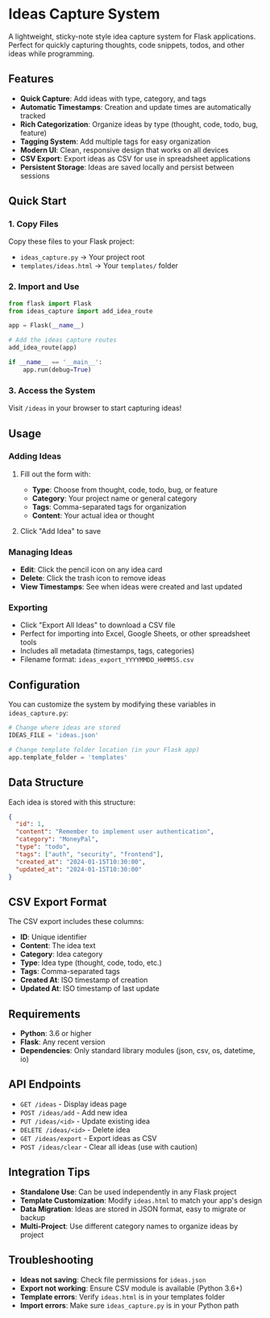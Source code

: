 # Ideas Capture System

A lightweight, sticky-note style idea capture system for Flask applications. Perfect for quickly capturing thoughts, code snippets, todos, and other ideas while programming.

## Features

- **Quick Capture**: Add ideas with type, category, and tags
- **Automatic Timestamps**: Creation and update times are automatically tracked
- **Rich Categorization**: Organize ideas by type (thought, code, todo, bug, feature)
- **Tagging System**: Add multiple tags for easy organization
- **Modern UI**: Clean, responsive design that works on all devices
- **CSV Export**: Export ideas as CSV for use in spreadsheet applications
- **Persistent Storage**: Ideas are saved locally and persist between sessions

## Quick Start

### 1. Copy Files

Copy these files to your Flask project:
- `ideas_capture.py` → Your project root
- `templates/ideas.html` → Your `templates/` folder

### 2. Import and Use

```python
from flask import Flask
from ideas_capture import add_idea_route

app = Flask(__name__)

# Add the ideas capture routes
add_idea_route(app)

if __name__ == '__main__':
    app.run(debug=True)
```

### 3. Access the System

Visit `/ideas` in your browser to start capturing ideas!

## Usage

### Adding Ideas

1. Fill out the form with:
   - **Type**: Choose from thought, code, todo, bug, or feature
   - **Category**: Your project name or general category
   - **Tags**: Comma-separated tags for organization
   - **Content**: Your actual idea or thought

2. Click "Add Idea" to save

### Managing Ideas

- **Edit**: Click the pencil icon on any idea card
- **Delete**: Click the trash icon to remove ideas
- **View Timestamps**: See when ideas were created and last updated

### Exporting

- Click "Export All Ideas" to download a CSV file
- Perfect for importing into Excel, Google Sheets, or other spreadsheet tools
- Includes all metadata (timestamps, tags, categories)
- Filename format: `ideas_export_YYYYMMDD_HHMMSS.csv`

## Configuration

You can customize the system by modifying these variables in `ideas_capture.py`:

```python
# Change where ideas are stored
IDEAS_FILE = 'ideas.json'

# Change template folder location (in your Flask app)
app.template_folder = 'templates'
```

## Data Structure

Each idea is stored with this structure:

```json
{
  "id": 1,
  "content": "Remember to implement user authentication",
  "category": "MoneyPal",
  "type": "todo",
  "tags": ["auth", "security", "frontend"],
  "created_at": "2024-01-15T10:30:00",
  "updated_at": "2024-01-15T10:30:00"
}
```

## CSV Export Format

The CSV export includes these columns:
- **ID**: Unique identifier
- **Content**: The idea text
- **Category**: Idea category
- **Type**: Idea type (thought, code, todo, etc.)
- **Tags**: Comma-separated tags
- **Created At**: ISO timestamp of creation
- **Updated At**: ISO timestamp of last update

## Requirements

- **Python**: 3.6 or higher
- **Flask**: Any recent version
- **Dependencies**: Only standard library modules (json, csv, os, datetime, io)

## API Endpoints

- `GET /ideas` - Display ideas page
- `POST /ideas/add` - Add new idea
- `PUT /ideas/<id>` - Update existing idea
- `DELETE /ideas/<id>` - Delete idea
- `GET /ideas/export` - Export ideas as CSV
- `POST /ideas/clear` - Clear all ideas (use with caution)

## Integration Tips

- **Standalone Use**: Can be used independently in any Flask project
- **Template Customization**: Modify `ideas.html` to match your app's design
- **Data Migration**: Ideas are stored in JSON format, easy to migrate or backup
- **Multi-Project**: Use different category names to organize ideas by project

## Troubleshooting

- **Ideas not saving**: Check file permissions for `ideas.json`
- **Export not working**: Ensure CSV module is available (Python 3.6+)
- **Template errors**: Verify `ideas.html` is in your templates folder
- **Import errors**: Make sure `ideas_capture.py` is in your Python path
